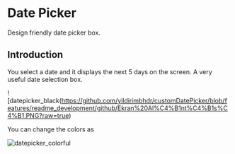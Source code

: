 # Date Picker

Design friendly date picker box.

## Introduction

You select a date and it displays the next 5 days on the screen. A very useful date selection box.



![datepicker_black(https://github.com/yildirimbhdr/customDatePicker/blob/features/readme_development/github/Ekran%20Al%C4%B1nt%C4%B1s%C4%B1.PNG?raw=true)

You can change the colors as

![datepicker_colorful](https://github.com/yildirimbhdr/customDatePicker/blob/features/readme_development/github/date_oicker.PNG?raw=true)

